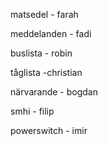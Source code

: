 matsedel - farah

meddelanden - fadi

buslista - robin

tåglista -christian

närvarande - bogdan

smhi - filip

powerswitch - imir 



